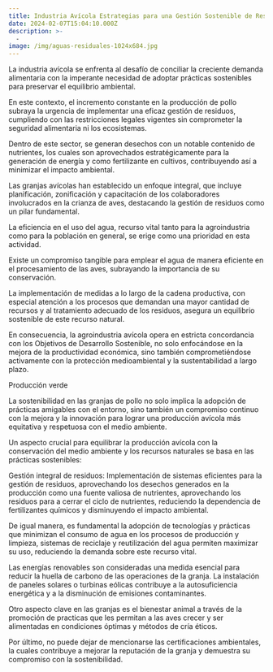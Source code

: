```yaml
---
title: Industria Avícola Estrategias para una Gestión Sostenible de Residuos y Conservación Ambiental
date: 2024-02-07T15:04:10.000Z
description: >-
  -
image: /img/aguas-residuales-1024x684.jpg
---
```


La industria avícola se enfrenta al desafío de conciliar la creciente demanda alimentaria con la imperante necesidad de adoptar prácticas sostenibles para preservar el equilibrio ambiental. 

En este contexto, el incremento constante en la producción de pollo subraya la urgencia de implementar una eficaz gestión de residuos, cumpliendo con las restricciones legales vigentes sin comprometer la seguridad alimentaria ni los ecosistemas.

Dentro de este sector, se generan desechos con un notable contenido de nutrientes, los cuales son aprovechados estratégicamente para la generación de energía y como fertilizante en cultivos, contribuyendo así a minimizar el impacto ambiental. 

Las granjas avícolas han establecido un enfoque integral, que incluye planificación, zonificación y capacitación de los colaboradores involucrados en la crianza de aves, destacando la gestión de residuos como un pilar fundamental.

La eficiencia en el uso del agua, recurso vital tanto para la agroindustria como para la población en general, se erige como una prioridad en esta actividad. 

Existe un compromiso tangible para emplear el agua de manera eficiente en el procesamiento de las aves, subrayando la importancia de su conservación.

La implementación de medidas a lo largo de la cadena productiva, con especial atención a los procesos que demandan una mayor cantidad de recursos y al tratamiento adecuado de los residuos, asegura un equilibrio sostenible de este recurso natural.

En consecuencia, la agroindustria avícola opera en estricta concordancia con los Objetivos de Desarrollo Sostenible, no solo enfocándose en la mejora de la productividad económica, sino también comprometiéndose activamente con la protección medioambiental y la sustentabilidad a largo plazo.

Producción verde

La sostenibilidad en las granjas de pollo no solo implica la adopción de prácticas amigables con el entorno, sino también un compromiso continuo con la mejora y la innovación para lograr una producción avícola más equitativa y respetuosa con el medio ambiente.

Un aspecto crucial para equilibrar la producción avícola con la conservación del medio ambiente y los recursos naturales se basa en las prácticas sostenibles:

Gestión integral de residuos: Implementación de sistemas eficientes para la gestión de residuos, aprovechando los desechos generados en la producción como una fuente valiosa de nutrientes, aprovechando los residuos para a cerrar el ciclo de nutrientes, reduciendo la dependencia de fertilizantes químicos y disminuyendo el impacto ambiental.

De igual manera, es fundamental la adopción de tecnologías y prácticas que minimizan el consumo de agua en los procesos de producción y limpieza, sistemas de reciclaje y reutilización del agua permiten maximizar su uso, reduciendo la demanda sobre este recurso vital.

Las energías renovables son consideradas una medida esencial para reducir la huella de carbono de las operaciones de la granja. La instalación de paneles solares o turbinas eólicas contribuye a la autosuficiencia energética y a la disminución de emisiones contaminantes.

Otro aspecto clave en las granjas es el bienestar animal a través de la promoción de practicas que les permitan a las aves crecer y ser alimentadas en condiciones óptimas y métodos de cría éticos.

Por último, no puede dejar de mencionarse las certificaciones ambientales, la cuales contribuye a mejorar la reputación de la granja y demuestra su compromiso con la sostenibilidad.
